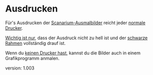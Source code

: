 # Ausdrucken

Für's Ausdrucken der [Scanarium-Ausmalbilder](#scanarium-coloring-pages) reicht jeder [normale Drucker](#printer).

[Wichtig ist nur](#printing-tips), dass der Ausdruck nicht zu hell ist und der [schwarze Rahmen](#rectangle) vollständig drauf ist.

Wenn du [keinen Drucker hast](#no-printer), kannst du die Bilder auch in einem Grafikprogramm anmalen.

version: 1.003
